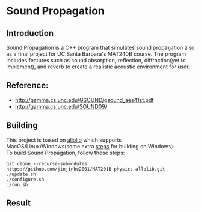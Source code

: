 # Sound Propagation
## Introduction
Sound Propagation is a C++ program that simulates sound propagation also as a final project for UC Santa Barbara's MAT240B course. The program includes features such as sound absorption, reflection, diffraction(yet to implement), and reverb to create a realistic acoustic environment for user.  

## Reference:
- http://gamma.cs.unc.edu/GSOUND/gsound_aes41st.pdf
- http://gamma.cs.unc.edu/SOUND09/

## Building
This project is based on [allolib](https://github.com/AlloSphere-Research-Group/allolib/) which supports MacOS/Linux/Windows(some extra [steps](https://github.com/AlloSphere-Research-Group/allolib/) for building on Windows).  
To build Sound Propagation, follow these steps:
```
git clone --recurse-submodules https://github.com/jinjinhe2001/MAT201B-physics-allolib.git
./update.sh
./configure.sh
./run.sh
```
## Result


